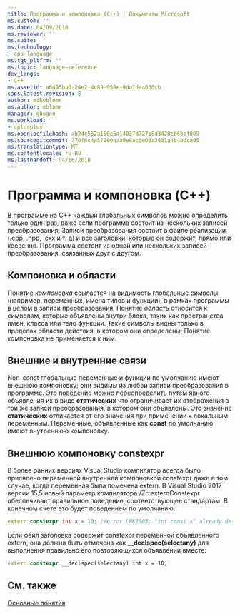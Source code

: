 ```yaml
---
title: Программа и компоновка (C++) | Документы Microsoft
ms.custom: ''
ms.date: 04/09/2018
ms.reviewer: ''
ms.suite: ''
ms.technology:
- cpp-language
ms.tgt_pltfrm: ''
ms.topic: language-reference
dev_langs:
- C++
ms.assetid: a6493ba0-24e2-4c89-956e-9da1dea660cb
caps.latest.revision: 8
author: mikeblome
ms.author: mblome
manager: ghogen
ms.workload:
- cplusplus
ms.openlocfilehash: ab24c552a150e5a14037d727c8d3428eb6bbf809
ms.sourcegitcommit: 770f6c4a57200aaa9e8ac6e08a3631a4b4bdca05
ms.translationtype: MT
ms.contentlocale: ru-RU
ms.lasthandoff: 04/16/2018
---
```

# <a name="program-and-linkage--c"></a>Программа и компоновка (C++)

В программе на C++ каждый глобальных символов можно определить только один раз, даже если программа состоит из нескольких записей преобразования. Записи преобразования состоит в файле реализации (.cpp, .hpp, .cxx и т. д) и все заголовки, которые он содержит, прямо или косвенно. Программа состоит из одной или нескольких записей преобразования, связанных друг с другом. 

## <a name="linkage-vs-scope"></a>Компоновка и области

Понятие *компоновка* ссылается на видимость глобальные символы (например, переменных, имена типов и функции), в рамках программы в целом в записи преобразования. Понятие *область* относится к символам, которые объявлены внутри блока, таких как пространства имен, класса или тело функции. Такие символы видны только в пределах области действия, в котором они определены; Понятие компоновка не применяется к ним.

## <a name="external-vs-internal-linkage"></a>Внешние и внутренние связи

Non-const глобальные переменные и функции по умолчанию имеют внешнюю компоновку; они видимы из любой записи преобразования в программе. Это поведение можно переопределить путем явного объявления их в виде **статических** что ограничивает их отображения в той же записи преобразования, в котором они объявлены. Это значение **статических** отличается от его значения при применении к локальным переменным. Переменные, объявленные как **const** по умолчанию имеют внутреннюю компоновку.

## <a name="extern-constexpr-linkage"></a>Внешнюю компоновку constexpr

В более ранних версиях Visual Studio компилятор всегда было присвоено переменной внутренней компоновкой constexpr даже в том случае, когда переменная была помечена extern. В Visual Studio 2017 версии 15.5 новый параметр компилятора /Zc:externConstexpr обеспечивает правильное поведение, соответствующее стандартам. В конечном счете это будет поведением по умолчанию.

```cpp
extern constexpr int x = 10; //error LNK2005: "int const x" already defined
```

Если файл заголовка содержит constexpr переменной объявленного extern, она должна быть отмечена как **__declspec(selectany)** для выполнения правильно его повторяющихся объявлений вместе:

```cpp
extern constexpr __declspec(selectany) int x = 10;
```

## <a name="see-also"></a>См. также

 [Основные понятия](../cpp/basic-concepts-cpp.md)